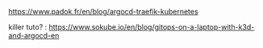 https://www.padok.fr/en/blog/argocd-traefik-kubernetes


killer tuto? :
https://www.sokube.io/en/blog/gitops-on-a-laptop-with-k3d-and-argocd-en
